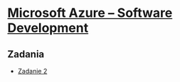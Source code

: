 # [Microsoft Azure – Software Development](https://szkolachmury.pl/oferta/microsoft-azure-software-development/)

## Zadania

* [Zadanie 2](./Zadanie2)